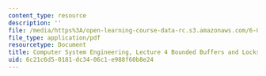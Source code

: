 ```yaml
---
content_type: resource
description: ''
file: /media/https%3A/open-learning-course-data-rc.s3.amazonaws.com/6-033-computer-system-engineering-spring-2018/6c21c6d50181dc3406c1e988f60b8e24_MIT6_033S18lec4.pdf
file_type: application/pdf
resourcetype: Document
title: Computer System Engineering, Lecture 4 Bounded Buffers and Locks
uid: 6c21c6d5-0181-dc34-06c1-e988f60b8e24
---
```

